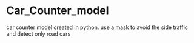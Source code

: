 # Car_Counter_model
car counter model created in python. use a mask to avoid the side traffic and detect only road cars
